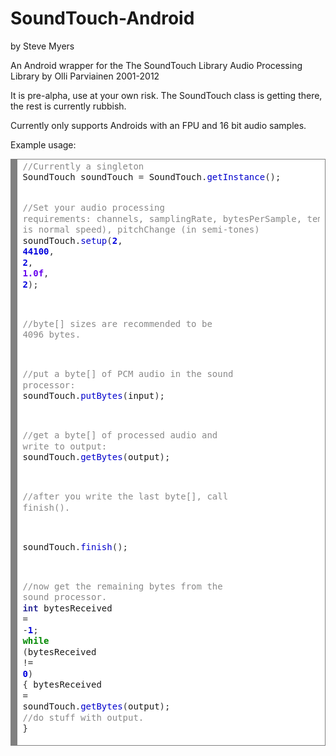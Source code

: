 SoundTouch-Android
==================
by Steve Myers

An Android wrapper for the The SoundTouch Library Audio Processing Library by Olli Parviainen 2001-2012

It is pre-alpha, use at your own risk. The SoundTouch class is getting there, the rest is currently rubbish.

Currently only supports Androids with an FPU and 16 bit audio samples.

Example usage:

<div style="background: #ffffff; overflow:auto;width:auto;border:solid gray;border-width:.1em .1em .1em .8em;padding:.2em .6em;"><pre style="margin: 0; line-height: 125%"><span style="color: #888888">//Currently a singleton</span>
SoundTouch soundTouch <span style="color: #333333">=</span> SoundTouch<span style="color: #333333">.</span><span style="color: #0000CC">getInstance</span><span style="color: #333333">();</span>

<span style="color: #888888">//Set your audio processing requirements: channels, samplingRate, bytesPerSample, tempoChange (1.0 is normal speed), pitchChange (in semi-tones)</span>
soundTouch<span style="color: #333333">.</span><span style="color: #0000CC">setup</span><span style="color: #333333">(</span><span style="color: #0000DD; font-weight: bold">2</span><span style="color: #333333">,</span> <span style="color: #0000DD; font-weight: bold">44100</span><span style="color: #333333">,</span> <span style="color: #0000DD; font-weight: bold">2</span><span style="color: #333333">,</span> <span style="color: #6600EE; font-weight: bold">1.0f</span><span style="color: #333333">,</span> <span style="color: #0000DD; font-weight: bold">2</span><span style="color: #333333">);</span>

<span style="color: #888888">//byte[] sizes are recommended to be 4096 bytes.</span>

<span style="color: #888888">//put a byte[] of PCM audio in the sound processor:</span>
soundTouch<span style="color: #333333">.</span><span style="color: #0000CC">putBytes</span><span style="color: #333333">(</span>input<span style="color: #333333">);</span>

<span style="color: #888888">//get a byte[] of processed audio and write to output:</span>
soundTouch<span style="color: #333333">.</span><span style="color: #0000CC">getBytes</span><span style="color: #333333">(</span>output<span style="color: #333333">);</span>

<span style="color: #888888">//after you write the last byte[], call finish().</span>

soundTouch<span style="color: #333333">.</span><span style="color: #0000CC">finish</span><span style="color: #333333">();</span>

<span style="color: #888888">//now get the remaining bytes from the sound processor.</span>
<span style="color: #333399; font-weight: bold">int</span> bytesReceived <span style="color: #333333">=</span> <span style="color: #333333">-</span><span style="color: #0000DD; font-weight: bold">1</span><span style="color: #333333">;</span>
<span style="color: #008800; font-weight: bold">while</span> <span style="color: #333333">(</span>bytesReceived <span style="color: #333333">!=</span> <span style="color: #0000DD; font-weight: bold">0</span><span style="color: #333333">)</span>
<span style="color: #333333">{</span>
	bytesReceived <span style="color: #333333">=</span> soundTouch<span style="color: #333333">.</span><span style="color: #0000CC">getBytes</span><span style="color: #333333">(</span>output<span style="color: #333333">);</span>
	<span style="color: #888888">//do stuff with output.</span>
<span style="color: #333333">}</span>
</pre></div>


